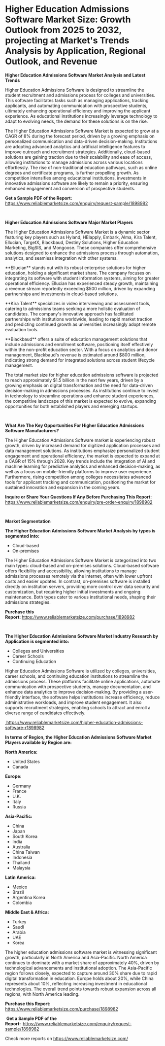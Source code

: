 <p><h1>Higher Education Admissions Software Market Size: Growth Outlook from 2025 to 2032, projecting at Market's Trends Analysis by Application, Regional Outlook, and Revenue</h1></p><p><strong>Higher Education Admissions Software Market Analysis and Latest Trends</strong></p>
<p><p>Higher Education Admissions Software is designed to streamline the student recruitment and admissions process for colleges and universities. This software facilitates tasks such as managing applications, tracking applicants, and automating communication with prospective students, ultimately enhancing operational efficiency and improving the applicant experience. As educational institutions increasingly leverage technology to adapt to evolving needs, the demand for these solutions is on the rise.</p><p>The Higher Education Admissions Software Market is expected to grow at a CAGR of 8% during the forecast period, driven by a growing emphasis on personalized communication and data-driven decision-making. Institutions are adopting advanced analytics and artificial intelligence features to improve outreach and recruitment strategies. Additionally, cloud-based solutions are gaining traction due to their scalability and ease of access, allowing institutions to manage admissions across various locations effortlessly. The rise of non-traditional education pathways, such as online degrees and certificate programs, is further propelling growth. As competition intensifies among educational institutions, investments in innovative admissions software are likely to remain a priority, ensuring enhanced engagement and conversion of prospective students.</p></p>
<p><strong>Get a Sample PDF of the Report:&nbsp;</strong> <a href="https://www.reliablemarketsize.com/enquiry/request-sample/1898982?utm_campaign=2130&utm_medium=2&utm_source=Github&utm_content=ia&utm_term=09032025&utm_id=higher-education-admissions-software">https://www.reliablemarketsize.com/enquiry/request-sample/1898982</a></p>
<p>&nbsp;</p>
<p><strong>Higher Education Admissions Software Major Market Players</strong></p>
<p><p>The Higher Education Admissions Software Market is a dynamic sector featuring key players such as Hyland, HEIapply, Embark, Alma, Kira Talent, Ellucian, TargetX, Blackbaud, Destiny Solutions, Higher Education Marketing, BigSIS, and Mongoose. These companies offer comprehensive solutions designed to enhance the admissions process through automation, analytics, and seamless integration with other systems.</p><p>**Ellucian** stands out with its robust enterprise solutions for higher education, holding a significant market share. The company focuses on integrating its software with student information systems, aiming for greater operational efficiency. Ellucian has experienced steady growth, maintaining a revenue stream reportedly exceeding $500 million, driven by expanding partnerships and investments in cloud-based solutions.</p><p>**Kira Talent** specializes in video interviewing and assessment tools, catering to admissions teams seeking a more holistic evaluation of candidates. The company's innovative approach has facilitated partnerships with institutions worldwide, leading to rapid market traction and predicting continued growth as universities increasingly adopt remote evaluation tools.</p><p>**Blackbaud** offers a suite of education management solutions that include admissions and enrollment software, positioning itself effectively within the non-profit education sector. With a focus on analytics and donor management, Blackbaud's revenue is estimated around $800 million, indicating strong demand for integrated solutions across student lifecycle management.</p><p>The total market size for higher education admissions software is projected to reach approximately $1.5 billion in the next few years, driven by a growing emphasis on digital transformation and the need for data-driven decision-making in admissions processes. As institutions continue to invest in technology to streamline operations and enhance student experiences, the competitive landscape of this market is expected to evolve, expanding opportunities for both established players and emerging startups.</p></p>
<p>&nbsp;</p>
<p><strong>What Are The Key Opportunities For Higher Education Admissions Software Manufacturers?</strong></p>
<p><p>The Higher Education Admissions Software market is experiencing robust growth, driven by increased demand for digitized application processes and data management solutions. As institutions emphasize personalized student engagement and operational efficiency, the market is expected to expand at a CAGR of 15% through 2028. Key trends include the integration of AI and machine learning for predictive analytics and enhanced decision-making, as well as a focus on mobile-friendly platforms to improve user experience. Furthermore, rising competition among colleges necessitates advanced tools for applicant tracking and communication, positioning the market for sustained innovation and expansion in the coming years.</p></p>
<p><strong>Inquire or Share Your Questions If Any Before Purchasing This Report:</strong> <a href="https://www.reliablemarketsize.com/enquiry/pre-order-enquiry/1898982?utm_campaign=2130&utm_medium=2&utm_source=Github&utm_content=ia&utm_term=09032025&utm_id=higher-education-admissions-software">https://www.reliablemarketsize.com/enquiry/pre-order-enquiry/1898982</a></p>
<p>&nbsp;</p>
<p><strong>Market Segmentation</strong></p>
<p><strong>The Higher Education Admissions Software Market Analysis by types is segmented into:</strong></p>
<p><ul><li>Cloud-based</li><li>On-premises</li></ul></p>
<p><p>The Higher Education Admissions Software Market is categorized into two main types: cloud-based and on-premises solutions. Cloud-based software offers flexibility and accessibility, allowing institutions to manage admissions processes remotely via the internet, often with lower upfront costs and easier updates. In contrast, on-premises software is installed directly on institution servers, providing more control over data security and customization, but requiring higher initial investments and ongoing maintenance. Both types cater to various institutional needs, shaping their admissions strategies.</p></p>
<p><strong>Purchase this Report:&nbsp;</strong><a href="https://www.reliablemarketsize.com/purchase/1898982?utm_campaign=2130&utm_medium=2&utm_source=Github&utm_content=ia&utm_term=09032025&utm_id=higher-education-admissions-software">https://www.reliablemarketsize.com/purchase/1898982</a></p>
<p>&nbsp;</p>
<p><strong>The Higher Education Admissions Software Market Industry Research by Application is segmented into:</strong></p>
<p><ul><li>Colleges and Universities</li><li>Career Schools</li><li>Continuing Education</li></ul></p>
<p><p>Higher Education Admissions Software is utilized by colleges, universities, career schools, and continuing education institutions to streamline the admissions process. These platforms facilitate online applications, automate communication with prospective students, manage documentation, and enhance data analytics to improve decision-making. By providing a user-friendly interface, the software helps institutions increase efficiency, reduce administrative workloads, and improve student engagement. It also supports recruitment strategies, enabling schools to attract and enroll a diverse range of candidates effectively.</p></p>
<p><a href="https://www.reliablemarketsize.com/higher-education-admissions-software-r1898982?utm_campaign=2130&utm_medium=2&utm_source=Github&utm_content=ia&utm_term=09032025&utm_id=higher-education-admissions-software">&nbsp;https://www.reliablemarketsize.com/higher-education-admissions-software-r1898982</a></p>
<p><strong>In terms of Region, the Higher Education Admissions Software Market Players available by Region are:</strong></p>
<p>
    <p> <strong> North America: </strong>
        <ul>
            <li>United States</li>
            <li>Canada</li>
        </ul>
        </p> 
    <p> <strong> Europe: </strong>
        <ul>
            <li>Germany</li>
            <li>France</li>
            <li>U.K.</li>
            <li>Italy</li>
            <li>Russia</li>
        </ul>
        </p> 
    <p> <strong> Asia-Pacific: </strong>
        <ul>
            <li>China</li>
            <li>Japan</li>
            <li>South Korea</li>
            <li>India</li>
            <li>Australia</li>
            <li>China Taiwan</li>
            <li>Indonesia</li>
            <li>Thailand</li>
            <li>Malaysia</li>
        </ul>
        </p> 
    <p> <strong> Latin America: </strong>
        <ul>
            <li>Mexico</li>
            <li>Brazil</li>
            <li>Argentina Korea</li>
            <li>Colombia</li>
        </ul>
        </p> 
    <p> <strong> Middle East & Africa: </strong>
        <ul>
            <li>Turkey</li>
            <li>Saudi</li>
            <li>Arabia</li>
            <li>UAE</li>
            <li>Korea</li>
        </ul>
    </p>
    </p>
<p><p>The higher education admissions software market is witnessing significant growth, particularly in North America and Asia-Pacific. North America continues to dominate with a market share of approximately 40%, driven by technological advancements and institutional adoption. The Asia-Pacific region follows closely, expected to capture around 30% share due to rapid digital transformation in education. Europe holds about 20%, while China represents about 10%, reflecting increasing investment in educational technologies. The overall trend points towards robust expansion across all regions, with North America leading.</p></p>
<p><strong>Purchase this Report: </strong><a href="https://www.reliablemarketsize.com/purchase/1898982?utm_campaign=2130&utm_medium=2&utm_source=Github&utm_content=ia&utm_term=09032025&utm_id=higher-education-admissions-software">https://www.reliablemarketsize.com/purchase/1898982</a></p>
<p>&nbsp;<strong>Get a Sample PDF of the Report:&nbsp;&nbsp;</strong><a href="https://www.reliablemarketsize.com/enquiry/request-sample/1898982?utm_campaign=2130&utm_medium=2&utm_source=Github&utm_content=ia&utm_term=09032025&utm_id=higher-education-admissions-software">https://www.reliablemarketsize.com/enquiry/request-sample/1898982</a></p>
<p><strong></strong></p>
<p>Check more reports on <a href="https://www.reliablemarketsize.com/?utm_campaign=2130&utm_medium=2&utm_source=Github&utm_content=ia&utm_term=09032025&utm_id=higher-education-admissions-software">https://www.reliablemarketsize.com/</a></p>